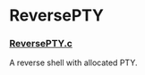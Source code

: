 # ReversePTY

### [ReversePTY.c](https://github.com/indra-kr/Tools/blob/master/ReversePTY.c)

A reverse shell with allocated PTY.
